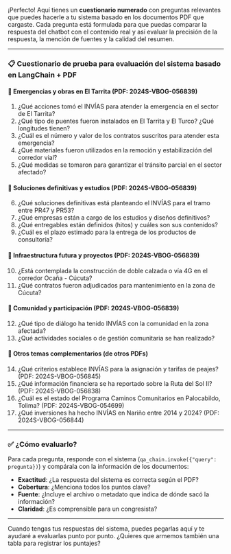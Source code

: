 ¡Perfecto! Aquí tienes un **cuestionario numerado** con preguntas relevantes que puedes hacerle a tu sistema basado en los documentos PDF que cargaste. Cada pregunta está formulada para que puedas comparar la respuesta del chatbot con el contenido real y así evaluar la precisión de la respuesta, la mención de fuentes y la calidad del resumen.

---

### 📋 **Cuestionario de prueba para evaluación del sistema basado en LangChain + PDF**

#### 🧱 Emergencias y obras en El Tarrita (PDF: 2024S-VBOG-056839)

1. ¿Qué acciones tomó el INVÍAS para atender la emergencia en el sector de El Tarrita?
2. ¿Qué tipo de puentes fueron instalados en El Tarrita y El Turco? ¿Qué longitudes tienen?
3. ¿Cuál es el número y valor de los contratos suscritos para atender esta emergencia?
4. ¿Qué materiales fueron utilizados en la remoción y estabilización del corredor vial?
5. ¿Qué medidas se tomaron para garantizar el tránsito parcial en el sector afectado?

#### 🧩 Soluciones definitivas y estudios (PDF: 2024S-VBOG-056839)

6. ¿Qué soluciones definitivas está planteando el INVÍAS para el tramo entre PR47 y PR53?
7. ¿Qué empresas están a cargo de los estudios y diseños definitivos?
8. ¿Qué entregables están definidos (hitos) y cuáles son sus contenidos?
9. ¿Cuál es el plazo estimado para la entrega de los productos de consultoría?

#### 🚧 Infraestructura futura y proyectos (PDF: 2024S-VBOG-056839)

10. ¿Está contemplada la construcción de doble calzada o vía 4G en el corredor Ocaña - Cúcuta?
11. ¿Qué contratos fueron adjudicados para mantenimiento en la zona de Cúcuta?

#### 🤝 Comunidad y participación (PDF: 2024S-VBOG-056839)

12. ¿Qué tipo de diálogo ha tenido INVÍAS con la comunidad en la zona afectada?
13. ¿Qué actividades sociales o de gestión comunitaria se han realizado?

#### 🧾 Otros temas complementarios (de otros PDFs)

14. ¿Qué criterios establece INVÍAS para la asignación y tarifas de peajes? (PDF: 2024S-VBOG-056845)
15. ¿Qué información financiera se ha reportado sobre la Ruta del Sol II? (PDF: 2024S-VBOG-056838)
16. ¿Cuál es el estado del Programa Caminos Comunitarios en Palocabildo, Tolima? (PDF: 2024S-VBOG-054699)
17. ¿Qué inversiones ha hecho INVÍAS en Nariño entre 2014 y 2024? (PDF: 2024S-VBOG-056844)

---

### ✅ ¿Cómo evaluarlo?

Para cada pregunta, responde con el sistema (`qa_chain.invoke({"query": pregunta})`) y compárala con la información de los documentos:

* **Exactitud**: ¿La respuesta del sistema es correcta según el PDF?
* **Cobertura**: ¿Menciona todos los puntos clave?
* **Fuente**: ¿Incluye el archivo o metadato que indica de dónde sacó la información?
* **Claridad**: ¿Es comprensible para un congresista?

---

Cuando tengas tus respuestas del sistema, puedes pegarlas aquí y te ayudaré a evaluarlas punto por punto. ¿Quieres que armemos también una tabla para registrar los puntajes?
